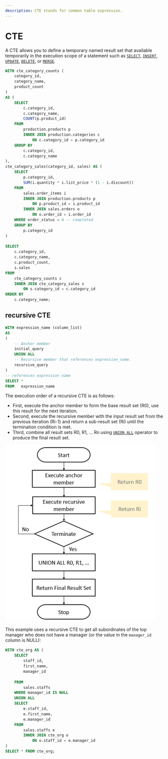 ```yaml
---
description: CTE stands for common table expression.
---
```


# CTE

A CTE allows you to define a temporary named result set that available temporarily in the execution scope of a statement such as [`SELECT`](https://www.sqlservertutorial.net/sql-server-basics/sql-server-select/), [`INSERT`](https://www.sqlservertutorial.net/sql-server-basics/sql-server-insert/), [`UPDATE`](https://www.sqlservertutorial.net/sql-server-basics/sql-server-update/), [`DELETE`](https://www.sqlservertutorial.net/sql-server-basics/sql-server-delete/), or [`MERGE`](https://www.sqlservertutorial.net/sql-server-basics/sql-server-merge/).

```sql
WITH cte_category_counts (
    category_id, 
    category_name, 
    product_count
)
AS (
    SELECT 
        c.category_id, 
        c.category_name, 
        COUNT(p.product_id)
    FROM 
        production.products p
        INNER JOIN production.categories c 
            ON c.category_id = p.category_id
    GROUP BY 
        c.category_id, 
        c.category_name
),
cte_category_sales(category_id, sales) AS (
    SELECT    
        p.category_id, 
        SUM(i.quantity * i.list_price * (1 - i.discount))
    FROM    
        sales.order_items i
        INNER JOIN production.products p 
            ON p.product_id = i.product_id
        INNER JOIN sales.orders o 
            ON o.order_id = i.order_id
    WHERE order_status = 4 -- completed
    GROUP BY 
        p.category_id
) 

SELECT 
    c.category_id, 
    c.category_name, 
    c.product_count, 
    s.sales
FROM
    cte_category_counts c
    INNER JOIN cte_category_sales s 
        ON s.category_id = c.category_id
ORDER BY 
    c.category_name;
```

## recursive CTE

```sql
WITH expression_name (column_list)
AS
(
    -- Anchor member
    initial_query  
    UNION ALL
    -- Recursive member that references expression_name.
    recursive_query  
)
-- references expression name
SELECT *
FROM   expression_name
```

The execution order of a recursive CTE is as follows:

* First, execute the anchor member to form the base result set \(R0\), use this result for the next iteration.
* Second, execute the recursive member with the input result set from the previous iteration \(Ri-1\) and return a sub-result set \(Ri\) until the termination condition is met.
* Third, combine all result sets R0, R1, … Rn using [`UNION ALL`](https://www.sqlservertutorial.net/sql-server-basics/sql-server-union/) operator to produce the final result set.

![](../.gitbook/assets/image%20%289%29.png)

This example uses a recursive CTE to get all subordinates of the top manager who does not have a manager \(or the value in the `manager_id` column is NULL\):

```sql
WITH cte_org AS (
    SELECT       
        staff_id, 
        first_name,
        manager_id
        
    FROM       
        sales.staffs
    WHERE manager_id IS NULL
    UNION ALL
    SELECT 
        e.staff_id, 
        e.first_name,
        e.manager_id
    FROM 
        sales.staffs e
        INNER JOIN cte_org o 
            ON o.staff_id = e.manager_id
)
SELECT * FROM cte_org;
```


